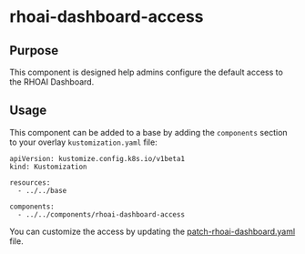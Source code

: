 # rhoai-dashboard-access

## Purpose
This component is designed help admins configure the default access to the RHOAI Dashboard.

## Usage

This component can be added to a base by adding the `components` section to your overlay `kustomization.yaml` file:

```
apiVersion: kustomize.config.k8s.io/v1beta1
kind: Kustomization

resources:
  - ../../base

components:
  - ../../components/rhoai-dashboard-access
```

You can customize the access by updating the [patch-rhoai-dashboard.yaml](./patch-rhoai-dashboard.yaml) file.
